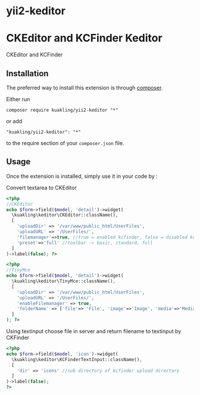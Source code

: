 # yii2-keditor
CKEditor and KCFinder
Keditor
=======
CKEditor and KCFinder

Installation
------------

The preferred way to install this extension is through [composer](http://getcomposer.org/download/).

Either run

```
composer require kuakling/yii2-keditor "*"
```

or add

```
"kuakling/yii2-keditor": "*"
```

to the require section of your `composer.json` file.


Usage
-----

Once the extension is installed, simply use it in your code by :

Convert textarea to CKEditor
```php
<?php
//CKEditor
echo $form->field($model, 'detail')->widget(
  \kuakling\keditor\CKEditor::className(), 
  [
    'uploadDir' => '/var/www/public_html/UserFiles',
    'uploadURL' => '/UserFiles/',
    'filemanager'=>true, //true = enabled kcfinder, false = disabled kcfinder
    'preset'=>'full' //toolbar -> basic, standard, full
  ]
)->label(false); ?>
```

```php
<?php
//TinyMce
echo $form->field($model, 'detail')->widget(
  \kuakling\keditor\TinyMce::className(), 
  [
    'uploadDir' => '/var/www/public_html/UserFiles',
    'uploadURL' => '/UserFiles/',
    'enableFilemanager' => true,
    'folderName' => ['file'=> 'File', 'image'=>'Image', 'media'=>'Media'],
  ]
); ?>
```

Using textinput choose file in server and return filename to textinput by CKFinder
```php
<?php 
echo $form->field($model, 'icon')->widget(
  \kuakling\keditor\KCFinderTextInput::className(),
  [
    'dir' => 'icons' //sub directory of kcfinder upload directory
  ]
)->label(false);
?>
```

